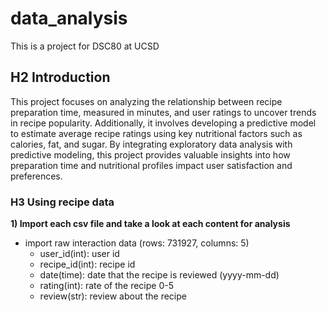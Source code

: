 # data_analysis
This is a project for DSC80 at UCSD



## H2 Introduction

This project focuses on analyzing the relationship between recipe preparation time, measured in minutes, and user ratings to uncover trends in recipe popularity. Additionally, it involves developing a predictive model to estimate average recipe ratings using key nutritional factors such as calories, fat, and sugar. By integrating exploratory data analysis with predictive modeling, this project provides valuable insights into how preparation time and nutritional profiles impact user satisfaction and preferences.

### H3 Using recipe data
**1) Import each csv file and take a look at each content for analysis**
- import raw interaction data (rows: 731927, columns: 5)
     - user_id(int): user id
     - recipe_id(int): recipe id
     - date(time): date that the recipe is reviewed (yyyy-mm-dd)
     - rating(int): rate of the recipe 0-5
     - review(str): review about the recipe



